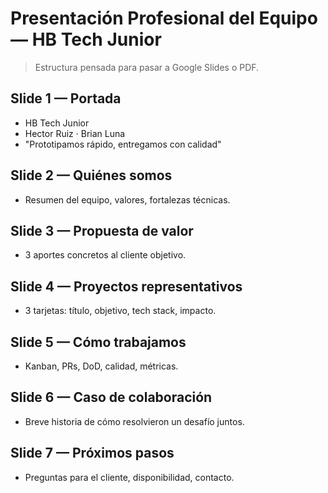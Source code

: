 # Presentación Profesional del Equipo — HB Tech Junior

> Estructura pensada para pasar a Google Slides o PDF.

## Slide 1 — Portada
- HB Tech Junior  
- Hector Ruiz · Brian Luna  
- "Prototipamos rápido, entregamos con calidad"

## Slide 2 — Quiénes somos
- Resumen del equipo, valores, fortalezas técnicas.

## Slide 3 — Propuesta de valor
- 3 aportes concretos al cliente objetivo.

## Slide 4 — Proyectos representativos
- 3 tarjetas: título, objetivo, tech stack, impacto.

## Slide 5 — Cómo trabajamos
- Kanban, PRs, DoD, calidad, métricas.

## Slide 6 — Caso de colaboración
- Breve historia de cómo resolvieron un desafío juntos.

## Slide 7 — Próximos pasos
- Preguntas para el cliente, disponibilidad, contacto.
